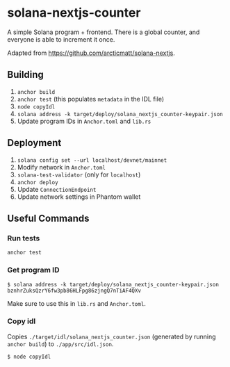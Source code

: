 # solana-nextjs-counter

A simple Solana program + frontend. There is a global counter, and everyone is able to increment it once.

Adapted from https://github.com/arcticmatt/solana-nextjs.

## Building

1. `anchor build`
2. `anchor test` (this populates `metadata` in the IDL file)
3. `node copyIdl`
4. `solana address -k target/deploy/solana_nextjs_counter-keypair.json`
5. Update program IDs in `Anchor.toml` and `lib.rs`

## Deployment

1. `solana config set --url localhost/devnet/mainnet`
2. Modify network in `Anchor.toml`
3. `solana-test-validator` (only for `localhost`)
4. `anchor deploy`
5. Update `ConnectionEndpoint`
6. Update network settings in Phantom wallet


## Useful Commands

### Run tests 

```
anchor test
```

### Get program ID

```
$ solana address -k target/deploy/solana_nextjs_counter-keypair.json
bznhrZuksQzrY6fw3pb86HLFpg86zjngQ7nTiAF4QXv
```

Make sure to use this in `lib.rs` and `Anchor.toml`.

### Copy idl

Copies `./target/idl/solana_nextjs_counter.json` (generated by running `anchor build`) to `./app/src/idl.json`.

```
$ node copyIdl
```